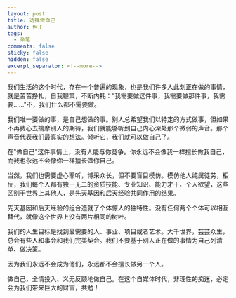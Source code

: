 ```yaml
---
layout: post
title: 选择做自己
author: 但丁
tags:
  - 杂笔
comments: false
sticky: false
hidden: false
excerpt_separator: <!--more-->
---
```

我们生活的这个时代，存在一个普遍的现象，也是我们许多人此刻正在做的事情，就是苦苦挣扎，自我鞭策，不断内耗：“我需要做这件事，我需要做那件事，我需要......"不，我们什么都不需要做。

<!--more-->
我们唯一要做的事，是自己想做的事。别人总希望我们以特定的方式做事，但如果不再费心去揣摩别人的期待，我们就能够听到自己内心深处那个微弱的声音。那个声音代表我们最真实的想法。倾听它，我们就可以做自己了。

在"做自己"这件事情上，没有人能与你竞争。你永远不会像我一样擅长做我自己，而我也永远不会像你一样擅长做你自己。

当然，我们也需要虚心聆听，博采众长，但不要盲目模仿。模仿他人纯属徒劳，相反，我们每个人都有独一无二的资质技能、专业知识、能力才干、个人欲望，这些区别于世界上其他人，是先天基因和后天经验共同作用的结果。

先天基因和后天经验的组合造就了个体惊人的独特性。没有任何两个个体可以相互替代，就像这个世界上没有两片相同的树叶。

我们的人生目标是找到最需要的人、事业、项目或者艺术。大千世界，芸芸众生，总会有些人和事会和我们完美契合。我们不要基于别人正在做的事情为自己列清单、做决策。

因为我们永远不会成为他们，永远都不会擅长做另一个人。

做自己，全情投入、义无反顾地做自己。在这个自媒体时代，非理性的痴迷，必定会为我们带来巨大的财富，共勉！



